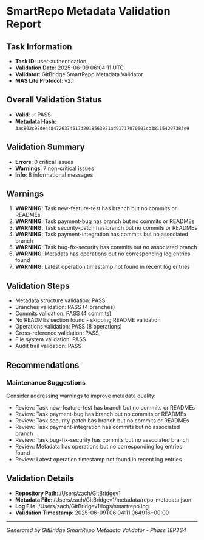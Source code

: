 # SmartRepo Metadata Validation Report

## Task Information
- **Task ID**: user-authentication
- **Validation Date**: 2025-06-09 06:04:11 UTC
- **Validator**: GitBridge SmartRepo Metadata Validator
- **MAS Lite Protocol**: v2.1

## Overall Validation Status
- **Valid**: ✅ PASS
- **Metadata Hash**: `3ac802c92de4484726374517d2018563921ad91717070601cb381154207383e9`

## Validation Summary
- **Errors**: 0 critical issues
- **Warnings**: 7 non-critical issues
- **Info**: 8 informational messages

## Warnings
1. **WARNING**: Task new-feature-test has branch but no commits or READMEs
2. **WARNING**: Task payment-bug has branch but no commits or READMEs
3. **WARNING**: Task security-patch has branch but no commits or READMEs
4. **WARNING**: Task payment-integration has commits but no associated branch
5. **WARNING**: Task bug-fix-security has commits but no associated branch
6. **WARNING**: Metadata has operations but no corresponding log entries found
7. **WARNING**: Latest operation timestamp not found in recent log entries

## Validation Steps
- Metadata structure validation: PASS
- Branches validation: PASS (4 branches)
- Commits validation: PASS (4 commits)
- No READMEs section found - skipping README validation
- Operations validation: PASS (8 operations)
- Cross-reference validation: PASS
- File system validation: PASS
- Audit trail validation: PASS

## Recommendations

### Maintenance Suggestions

Consider addressing warnings to improve metadata quality:
- Review: Task new-feature-test has branch but no commits or READMEs
- Review: Task payment-bug has branch but no commits or READMEs
- Review: Task security-patch has branch but no commits or READMEs
- Review: Task payment-integration has commits but no associated branch
- Review: Task bug-fix-security has commits but no associated branch
- Review: Metadata has operations but no corresponding log entries found
- Review: Latest operation timestamp not found in recent log entries

## Validation Details

- **Repository Path**: /Users/zach/GitBridgev1
- **Metadata File**: /Users/zach/GitBridgev1/metadata/repo_metadata.json
- **Log File**: /Users/zach/GitBridgev1/logs/smartrepo.log
- **Validation Timestamp**: 2025-06-09T06:04:11.064916+00:00

---
*Generated by GitBridge SmartRepo Metadata Validator - Phase 18P3S4*
